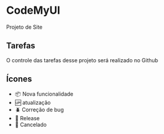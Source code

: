# CodeMyUI

Projeto de Site

## Tarefas

O controle das tarefas desse projeto será realizado no Github

## Ícones

- :package: Nova funcionalidade
- :up: atualização
- :beetle: Correção de bug
- :checkered_flag: Release
- :no_entry_sign: Cancelado